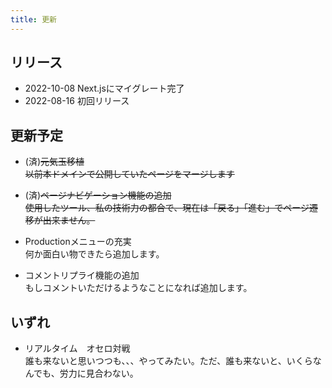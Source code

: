 ```yaml
---
title: 更新 
---
```


## リリース
- 2022-10-08 Next.jsにマイグレート完了  
- 2022-08-16 初回リリース  

## 更新予定
- (済)~~元気玉移植~~  
  ~~以前本ドメインで公開していたページをマージします~~  

- (済)~~ページナビゲーション機能の追加~~  
  ~~使用したツール、私の技術力の都合で、現在は「戻る」「進む」でページ遷移が出来ません。~~  

- Productionメニューの充実  
  何か面白い物できたら追加します。 

- コメントリプライ機能の追加  
  もしコメントいただけるようなことになれば追加します。


## いずれ
- リアルタイム　オセロ対戦  
  誰も来ないと思いつつも、、、やってみたい。ただ、誰も来ないと、いくらなんでも、労力に見合わない。  